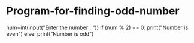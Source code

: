 # Program-for-finding-odd-number
num=int(input("Enter the number : "))
if (num % 2) == 0:
    print("Number is even")
else:
    print("Number is odd")
